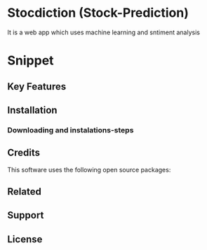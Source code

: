 #                                      Stocdiction (Stock-Prediction)
It is a web app which uses machine learning and sntiment analysis

# Snippet

## Key Features



## Installation

### Downloading and instalations-steps

## Credits

This software uses the following open source packages:


## Related



## Support




## License
